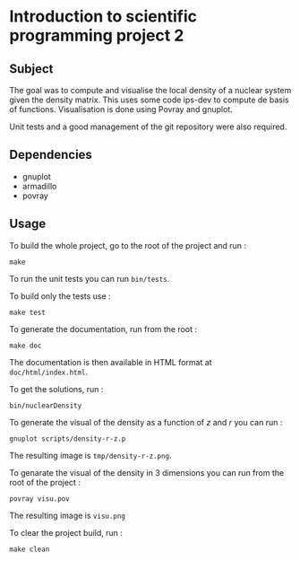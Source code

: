 # Introduction to scientific programming project 2

## Subject

The goal was to compute and visualise the local density of a nuclear system given the density matrix.
This uses some code ips-dev to compute de basis of functions. Visualisation is done using Povray and
gnuplot.

Unit tests and a good management of the git repository were also required.

## Dependencies

* gnuplot
* armadillo
* povray

## Usage

To build the whole project, go to the root of the project and run :

```
make
```

To run the unit tests you can run `bin/tests`.

To build only the tests use :

```
make test
```

To generate the documentation, run from the root :

```
make doc
```

The documentation is then available in HTML format at `doc/html/index.html`.

To get the solutions, run :

```
bin/nuclearDensity
```

To generate the visual of the density as a function of _z_ and _r_ you can run :

```
gnuplot scripts/density-r-z.p
```

The resulting image is `tmp/density-r-z.png`.

To genarate the visual of the density in 3 dimensions you can run from the root of the project :

```
povray visu.pov
```

The resulting image is `visu.png`

To clear the project build, run :

```
make clean
```